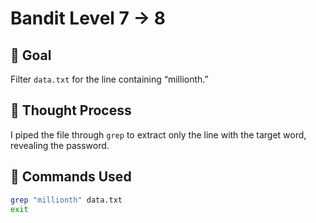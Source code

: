 # Bandit Level 7 → 8

## 🎯 Goal  
Filter `data.txt` for the line containing “millionth.”

## 🤔 Thought Process  
I piped the file through `grep` to extract only the line with the target word, revealing the password.

## 🔧 Commands Used
```bash
grep "millionth" data.txt
exit

